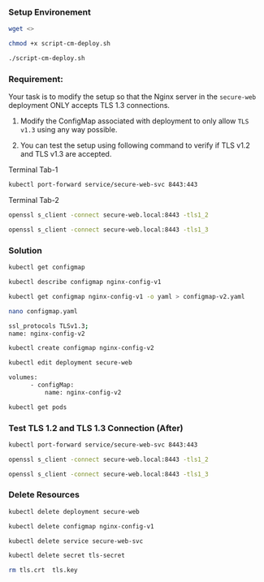 ### Setup Environement
```sh
wget <>

chmod +x script-cm-deploy.sh

./script-cm-deploy.sh
```

### Requirement:

Your task is to modify the setup so that the Nginx server in the `secure-web` deployment ONLY accepts TLS 1.3 connections. 
 
1. Modify the ConfigMap associated with deployment to only allow `TLS v1.3` using any way possible.

2. You can test the setup using following command to verify if TLS v1.2 and TLS v1.3 are accepted.


Terminal Tab-1
```sh
kubectl port-forward service/secure-web-svc 8443:443
```
Terminal Tab-2
```sh
openssl s_client -connect secure-web.local:8443 -tls1_2

openssl s_client -connect secure-web.local:8443 -tls1_3
```


### Solution
```sh
kubectl get configmap

kubectl describe configmap nginx-config-v1

kubectl get configmap nginx-config-v1 -o yaml > configmap-v2.yaml
```
```sh
nano configmap.yaml
```
```sh
ssl_protocols TLSv1.3;
name: nginx-config-v2
```
```sh
kubectl create configmap nginx-config-v2

kubectl edit deployment secure-web
```
```sh
volumes:
      - configMap:
          name: nginx-config-v2
```
```sh
kubectl get pods
```

### Test TLS 1.2 and TLS 1.3 Connection (After)
```sh
kubectl port-forward service/secure-web-svc 8443:443

openssl s_client -connect secure-web.local:8443 -tls1_2

openssl s_client -connect secure-web.local:8443 -tls1_3
```

### Delete Resources
```sh
kubectl delete deployment secure-web

kubectl delete configmap nginx-config-v1

kubectl delete service secure-web-svc

kubectl delete secret tls-secret

rm tls.crt  tls.key
```